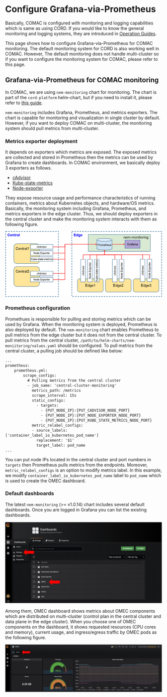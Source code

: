 # Configure Grafana-via-Prometheus

Basically, COMAC is configured with monitoring and logging capabilities which is same as using CORD. If you would like to know the general monitoring and logging systems, they are introduced in [Operation Guides](https://guide.opencord.org/operating_cord/diag.html).

This page shows how to configure Grafana-via-Prometheus for COMAC monitoring. The default monitoring system for CORD is also working well in COMAC. However, The default monitoring does not handle multi-cluster so if you want to configure the monitoring system for COMAC, please refer to this page.

## Grafana-via-Prometheus for COMAC monitoring

In COMAC, we are using `nem-monitoring` chart for monitoring. The chart is part of the `cord-platform` helm-chart, but if you need to install it, please refer to [this guide](https://guide.opencord.org/charts/logging-monitoring.html#nem-monitoring-charts).

`nem-monitoring` includes Grafana, Prometheus, and metrics exporters. The chart is capable for monitoring and visualization in single cluster by default. However, if you want to deploy COMAC on multi-cluster, the monitoring system should pull metrics from multi-cluster.

### Metrics exporter deployment

It depends on exporters which metrics are exposed. The exposed metrics are collected and stored in Prometheus then the metrics can be used by Grafana to create dashboards. In COMAC environment, we basically deploy 3 exporters as follows.

- [cAdvisor](https://github.com/google/cadvisor)
- [Kube-state-metrics](https://github.com/kubernetes/kube-state-metrics)
- [Node-exporter](https://github.com/prometheus/node_exporter)

They expose resource usage and performance characteristics of running containers, metrics about Kubernetes objects, and hardware/OS metrics. Basically, the monitoring system including Grafana, Prometheus, and metrics exporters in the edge cluster. Thus, we should deploy exporters in the central cluster and make the monitoring system interacts with them as following figure.

![COMAC monitoring](../images/comac-monitoring.png)


### Prometheus configuration

Promethues is responsible for pulling and storing metrics which can be used by Grafana. When the monitoring system is deployed, Prometheus is also deployed by default. The `nem-monitoring` chart enables Prometheus to pull metrics from the edge cluster but it does not from the central cluster. To pull metrics from the central cluster, `/path/to/helm-charts/nem-moniitoring/values.yaml` should be configured. To pull metrics from the central cluster, a pulling job should be defined like below:

```text
...
prometheus:
    prometheus.yml:
        scrape_configs:
          # Pulling metrics from the central cluster
          - job_name: 'central-cluster-monitoring'
            metrics_path: /metrics
            scrape_interval: 15s
            static_configs:
              - targets:
                - {PUT_NODE_IP}:{PUT_CADVISOR_NODE_PORT}
                - {PUT_NODE_IP}:{PUT_NODE_EXPORTER_NODE_PORT}
                - {PUT_NODE_IP}:{PUT_KUBE_STATE_METRICS_NODE_PORT}
            metric_relabel_configs:
            - source_labels: ['container_label_io_kubernetes_pod_name']
              replacement: '$1'
              target_label: pod_name
...
```

You can put node IPs located in the central cluster and port numbers in `targets` then Prometheus pulls metrics from the endpoints. Moreover, `metric_relabel_configs` is an option to modify metrics label. In this example, we modify `container_label_io_kubernetes_pod_name` label to `pod_name` which is used to create the OMEC dashboard.

### Default dashboards

The latest `nem-monitoring` (>= v1.0.14) chart includes several default dashboards. Once you are logged in Grafana you can list the existing dashboards.

![COMAC dashboards](../images/default-dashboards.png)

Among them, OMEC dashboard shows metrics about OMEC components which are distributed on multi-cluster (control plan in the central cluster and data plane in the edge cluster). When you choose one of OMEC components on the dashboard, it shows requested resources (CPU cores and memory), current usage, and ingress/egress traffic by OMEC pods as the following figure.

![OMEC dashboards](../images/omec-dashboard.png)